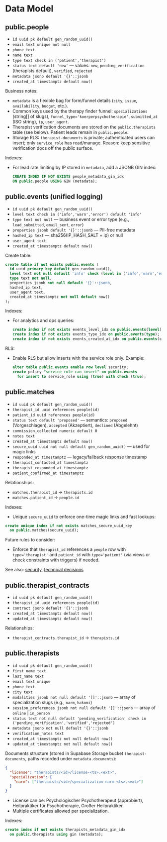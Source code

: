 # Data Model

## public.people
- `id uuid pk default gen_random_uuid()`
- `email text unique not null`
- `phone text`
- `name text`
- `type text check in ('patient','therapist')`
- `status text default 'new'` — values: `new`, `pending_verification` (therapists default), `verified`, `rejected`
- `metadata jsonb default '{}'::jsonb`
- `created_at timestamptz default now()`

Business notes:
- `metadata` is a flexible bag for form/funnel details (`city`, `issue`, `availability`, `budget`, etc.).
- Common keys used by the therapy finder funnel: `specializations` (string[] of slugs), `funnel_type='koerperpsychotherapie'`, `submitted_at` (ISO string), `ip`, `user_agent`.
- Therapist verification documents are stored on the `public.therapists` table (see below). Patient leads remain in `public.people`.
- Storage RLS: `therapist-documents` is private; authenticated users can insert; only `service_role` has read/manage. Reason: keep sensitive verification docs off the public surface.

Indexes:
- For lead rate limiting by IP stored in `metadata`, add a JSONB GIN index:
  ```sql
  CREATE INDEX IF NOT EXISTS people_metadata_gin_idx
  ON public.people USING GIN (metadata);
  ```

## public.events (unified logging)
- `id uuid pk default gen_random_uuid()`
- `level text check in ('info','warn','error') default 'info'` 
- `type text not null` — business event or error type (e.g., `lead_submitted`, `email_sent`, `error`)
- `properties jsonb default '{}'::jsonb` — PII-free metadata
- `hashed_ip text` — sha256(IP_HASH_SALT + ip) or null
- `user_agent text`
- `created_at timestamptz default now()`

Create table:
```sql
create table if not exists public.events (
  id uuid primary key default gen_random_uuid(),
  level text not null default 'info' check (level in ('info','warn','error')),
  type text not null,
  properties jsonb not null default '{}'::jsonb,
  hashed_ip text,
  user_agent text,
  created_at timestamptz not null default now()
);
```

Indexes:
- For analytics and ops queries:
  ```sql
  create index if not exists events_level_idx on public.events(level);
  create index if not exists events_type_idx on public.events(type);
  create index if not exists events_created_at_idx on public.events(created_at desc);
  ```

RLS:
- Enable RLS but allow inserts with the service role only. Example:
  ```sql
  alter table public.events enable row level security;
  create policy "service role can insert" on public.events
    for insert to service_role using (true) with check (true);
  ```

## public.matches
- `id uuid pk default gen_random_uuid()`
- `therapist_id uuid references people(id)`
- `patient_id uuid references people(id)`
- `status text default 'proposed'` — semantics: `proposed` (Vorgeschlagen), `accepted` (Akzeptiert), `declined` (Abgelehnt)
- `commission_collected numeric default 0`
- `notes text`
- `created_at timestamptz default now()`
- `secure_uuid uuid not null default gen_random_uuid()` — used for magic links
- `responded_at timestamptz` — legacy/fallback response timestamp
- `therapist_contacted_at timestamptz`
- `therapist_responded_at timestamptz`
- `patient_confirmed_at timestamptz`

Relationships:
- `matches.therapist_id` → `therapists.id`
- `matches.patient_id` → `people.id`

Indexes:
- Unique `secure_uuid` to enforce one-time magic links and fast lookups:
```sql
create unique index if not exists matches_secure_uuid_key
  on public.matches(secure_uuid);
```

Future rules to consider:
- Enforce that `therapist_id` references a `people` row with `type='therapist'` and `patient_id` with `type='patient'` (via views or check constraints with triggers) if needed.

See also: [security](./security.md), [technical decisions](./technical-decisions.md)

## public.therapist_contracts
- `id uuid pk default gen_random_uuid()`
- `therapist_id uuid references people(id)`
- `contract jsonb default '{}'::jsonb`
- `created_at timestamptz default now()`
- `updated_at timestamptz default now()`

Relationships:
- `therapist_contracts.therapist_id` → `therapists.id`

## public.therapists

- `id uuid pk default gen_random_uuid()`
- `first_name text`
- `last_name text`
- `email text unique`
- `phone text`
- `city text`
- `modalities jsonb not null default '[]'::jsonb` — array of specialization slugs (e.g., `narm`, `hakomi`)
- `session_preferences jsonb not null default '[]'::jsonb` — array of `online` | `in_person`
- `status text not null default 'pending_verification' check in ('pending_verification','verified','rejected')`
- `metadata jsonb not null default '{}'::jsonb`
- `verification_notes text`
- `created_at timestamptz not null default now()`
- `updated_at timestamptz not null default now()`

Documents structure (stored in Supabase Storage bucket `therapist-documents`, paths recorded under `metadata.documents`):

```json
{
  "license": "therapists/<id>/license-<ts>.<ext>",
  "specialization": {
    "narm": ["therapists/<id>/specialization-narm-<ts>.<ext>"]
  }
}
```

- License can be: Psychologischer Psychotherapeut (approbiert), Heilpraktiker für Psychotherapie, Großer Heilpraktiker.
- Multiple certificates allowed per specialization.

Indexes:

```sql
create index if not exists therapists_metadata_gin_idx
  on public.therapists using gin (metadata);
```
